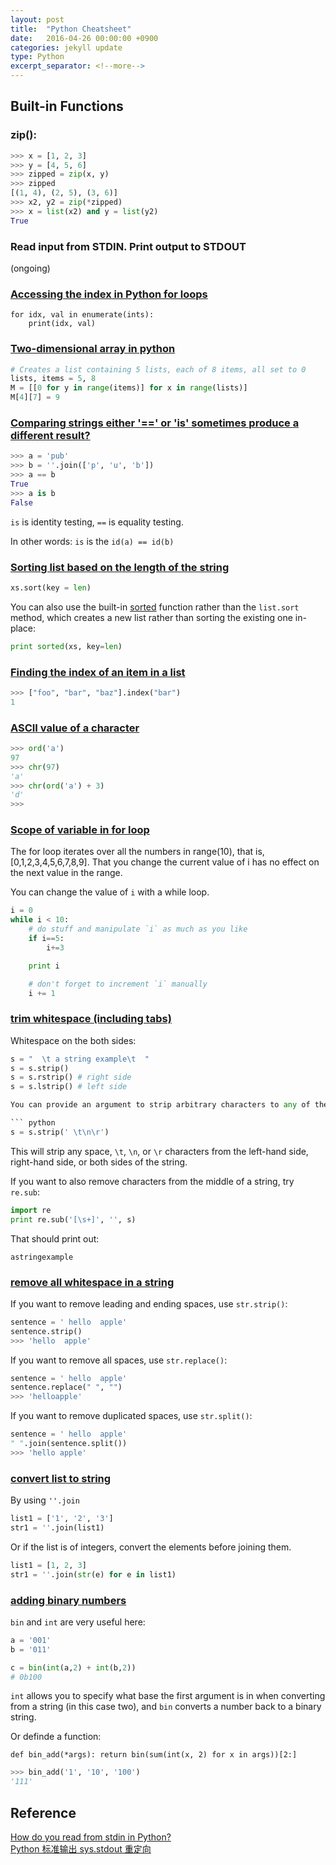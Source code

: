 ```yaml
---
layout: post
title:  "Python Cheatsheet"
date:   2016-04-26 00:00:00 +0900
categories: jekyll update
type: Python
excerpt_separator: <!--more-->
---
```

<!--more-->

Built-in Functions
---

### zip():

``` python
>>> x = [1, 2, 3]
>>> y = [4, 5, 6]
>>> zipped = zip(x, y)
>>> zipped
[(1, 4), (2, 5), (3, 6)]
>>> x2, y2 = zip(*zipped)
>>> x = list(x2) and y = list(y2)
True
```


### Read input from STDIN. Print output to STDOUT
(ongoing)


### [Accessing the index in Python for loops][R3]

``` pyton
for idx, val in enumerate(ints):
    print(idx, val)
```


### [Two-dimensional array in python][R4]

``` python
# Creates a list containing 5 lists, each of 8 items, all set to 0
lists, items = 5, 8
M = [[0 for y in range(items)] for x in range(lists)]
M[4][7] = 9
```


### [Comparing strings either '==' or 'is' sometimes produce a different result?][R5]

``` python
>>> a = 'pub'
>>> b = ''.join(['p', 'u', 'b'])
>>> a == b
True
>>> a is b
False
```
`is` is identity testing, `==` is equality testing.

In other words: `is` is the `id(a) == id(b)`


### [Sorting list based on the length of the string][R6]

``` python
xs.sort(key = len)
```
You can also use the built-in [sorted][R9] function rather than the `list.sort` method, which creates a new list rather than sorting the existing one in-place:

``` python
print sorted(xs, key=len)
```


### [Finding the index of an item in a list][R7]

``` python
>>> ["foo", "bar", "baz"].index("bar")
1
```


### [ASCII value of a character][R8]

``` python
>>> ord('a')
97
>>> chr(97)
'a'
>>> chr(ord('a') + 3)
'd'
>>>
```


### [Scope of variable in for loop][R10]

The for loop iterates over all the numbers in range(10), that is, [0,1,2,3,4,5,6,7,8,9].
That you change the current value of i has no effect on the next value in the range.

You can change the value of `i` with a while loop.

``` python
i = 0
while i < 10:
    # do stuff and manipulate `i` as much as you like
    if i==5:
        i+=3

    print i

    # don't forget to increment `i` manually
    i += 1
```


### [trim whitespace (including tabs)][R11]

Whitespace on the both sides:

``` python
s = "  \t a string example\t  "
s = s.strip()
s = s.rstrip() # right side
s = s.lstrip() # left side

You can provide an argument to strip arbitrary characters to any of these functions like this:

``` python
s = s.strip(' \t\n\r')
```
This will strip any space, `\t`, `\n`, or `\r` characters from the left-hand side, right-hand side, or both sides of the string.

If you want to also remove characters from the middle of a string, try `re.sub`:

``` python
import re
print re.sub('[\s+]', '', s)
```
That should print out:

```
astringexample
```


### [remove all whitespace in a string][R12]

If you want to remove leading and ending spaces, use `str.strip()`:

``` python
sentence = ' hello  apple'
sentence.strip()
>>> 'hello  apple'
```

If you want to remove all spaces, use `str.replace()`:

``` python
sentence = ' hello  apple'
sentence.replace(" ", "")
>>> 'helloapple'
```

If you want to remove duplicated spaces, use `str.split()`:

``` python
sentence = ' hello  apple'
" ".join(sentence.split())
>>> 'hello apple'
```

### [convert list to string][R13]
By using `''.join`

``` python
list1 = ['1', '2', '3']
str1 = ''.join(list1)
```
Or if the list is of integers, convert the elements before joining them.

``` python
list1 = [1, 2, 3]
str1 = ''.join(str(e) for e in list1)
```


### [adding binary numbers][R14]

`bin` and `int` are very useful here:

``` python
a = '001'
b = '011'

c = bin(int(a,2) + int(b,2))
# 0b100
```
`int` allows you to specify what base the first argument is in when converting from a string (in this case two), and `bin` converts a number back to a binary string.

Or definde a function:
```
def bin_add(*args): return bin(sum(int(x, 2) for x in args))[2:]
```

``` python
>>> bin_add('1', '10', '100')
'111'
```


Reference
---
[How do you read from stdin in Python?][R1]<br />
[Python 标准输出 sys.stdout 重定向][R2]


[R1]: https://developers.google.com/edu/python/
[R2]: http://www.cnblogs.com/turtle-fly/p/3280519.html
[R3]: http://stackoverflow.com/questions/522563/accessing-the-index-in-python-for-loops
[R4]: http://stackoverflow.com/questions/6667201/how-to-define-two-dimensional-array-in-python
[R5]: http://stackoverflow.com/questions/1504717/why-does-comparing-strings-in-python-using-either-or-is-sometimes-produce
[R6]: http://stackoverflow.com/questions/2587402/sorting-python-list-based-on-the-length-of-the-string
[R7]: http://stackoverflow.com/questions/176918/finding-the-index-of-an-item-given-a-list-containing-it-in-python
[R8]: http://stackoverflow.com/questions/227459/ascii-value-of-a-character-in-python
[R9]: http://docs.python.org/library/functions.html#sorted
[R10]: http://stackoverflow.com/questions/15363138/scope-of-python-variable-in-for-loop
[R11]: http://stackoverflow.com/questions/1185524/how-to-trim-whitespace-including-tabs
[R12]: http://stackoverflow.com/questions/8270092/python-remove-all-whitespace-in-a-string
[R13]: http://stackoverflow.com/questions/5618878/how-to-convert-list-to-string
[R14]: http://stackoverflow.com/questions/21420447/need-help-in-adding-binary-numbers-in-python
